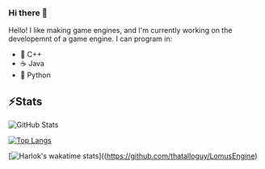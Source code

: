 ### Hi there 👋

Hello! I like making game engines, and I'm currently working on the developemnt of a game engine.
I can program in:
- 🤖 C++
- ☕ Java
- 🐍 Python


## ⚡Stats
![GitHub Stats](https://github-readme-stats.vercel.app/api?username=thatalloguy&theme=radical)



[![Top Langs](https://github-readme-stats.vercel.app/api/top-langs/?username=thatalloguy&theme=radical)](https://github.com/thatalloguy/LomusEngine)


[![Harlok's wakatime stats](https://github-readme-stats.vercel.app/api/wakatime?username=thatlloguy&theme=radical)]((https://github.com/thatalloguy/LomusEngine)
